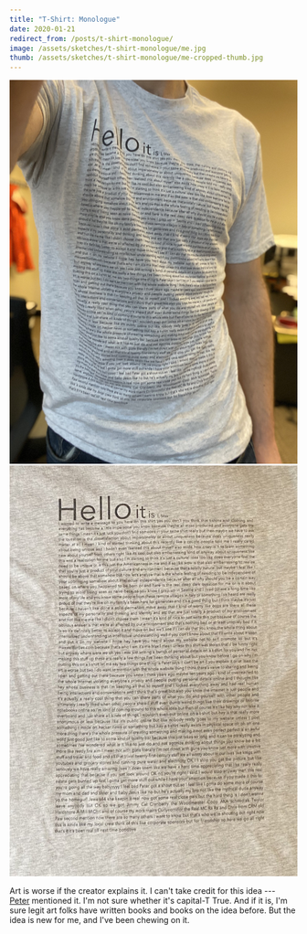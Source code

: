 ```yaml
---
title: "T-Shirt: Monologue"
date: 2020-01-21
redirect_from: /posts/t-shirt-monologue/
image: /assets/sketches/t-shirt-monologue/me.jpg
thumb: /assets/sketches/t-shirt-monologue/me-cropped-thumb.jpg
---
```


<div class="mw7 dib">

<div class="mt6"></div>

<img alt="A photo of me wearing the new t-shirt I made, featuring a big wall of text in tiny print" src="/assets/sketches/t-shirt-monologue/me.jpg">

<div class="mt6"></div>

<img alt="A close-up photo of the new t-shirt I made, featuring a big wall of text in tiny print" src="/assets/sketches/t-shirt-monologue/close-up.jpg">

<div class="mt6"></div>

<span class="b">Art is worse if the creator explains it.</span> I can't take credit for this idea ---
<a href="https://homes.cs.washington.edu/~pawest/">Peter</a> mentioned it. I'm not sure whether
it's capital-T True. And if it is, I'm sure legit art folks have written books and books
on the idea before. But the idea is new for me, and I've been chewing on it.

<div class="mt6"></div>

</div>
